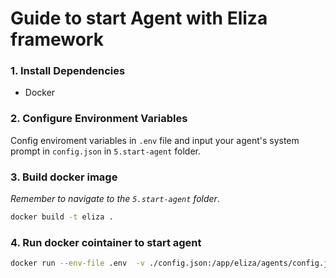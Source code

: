# Guide to start Agent with Eliza framework

### 1. Install Dependencies 

- Docker

### 2. Configure Environment Variables

Config enviroment variables in `.env` file and input your agent's system prompt in `config.json` in `5.start-agent` folder.


### 3. Build docker image
*Remember to navigate to the `5.start-agent` folder*.

```bash
docker build -t eliza .
```

### 4. Run docker cointainer to start agent

```bash
docker run --env-file .env  -v ./config.json:/app/eliza/agents/config.json eliza
```